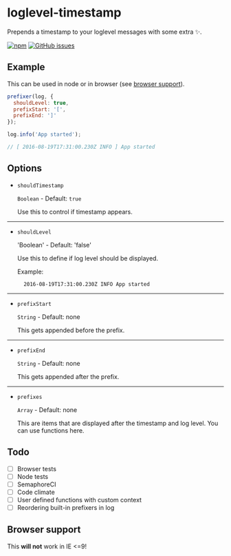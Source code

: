 loglevel-timestamp
===================

Prepends a timestamp to your loglevel messages with some extra ✨.

[![npm](https://img.shields.io/npm/v/loglevel-timestamp.svg?maxAge=2592000)](https://www.npmjs.com/package/loglevel-timestamp) [![GitHub issues](https://img.shields.io/github/issues/andreicek/loglevel-timestamp.svg?maxAge=2592000)](https://github.com/andreicek/loglevel-timestamp/issues)

## Example

This can be used in node or in browser (see [browser support](#browser-support)).

```JavaScript
prefixer(log, {
  shouldLevel: true,
  prefixStart: '[',
  prefixEnd: ']'
});

log.info('App started');

// [ 2016-08-19T17:31:00.230Z INFO ] App started
```

## Options

* `shouldTimestamp`

  `Boolean` - Default: `true`

  Use this to control if timestamp appears.

---------------------------------------------

* `shouldLevel`

  'Boolean' - Default: 'false'

  Use this to define if log level should be displayed.

  Example:
  ```
    2016-08-19T17:31:00.230Z INFO App started
  ```

---------------------------------------------

* `prefixStart`

  `String` - Default: none

  This gets appended before the prefix.

---------------------------------------------

* `prefixEnd`

  `String` - Default: none

  This gets appended after the prefix.

---------------------------------------------

* `prefixes`

  `Array` - Default: none

  This are items that are displayed after the timestamp and log level. You can use functions here.

## Todo

- [ ] Browser tests
- [ ] Node tests
- [ ] SemaphoreCI
- [ ] Code climate
- [ ] User defined functions with custom context
- [ ] Reordering built-in prefixers in log

## Browser support

This **will not** work in IE <=9!
